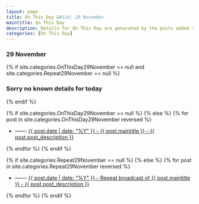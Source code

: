```yaml
---
layout: page
title: On This Day &#124; 29 November
maintitle: On This Day
description: Details for On This Day are genarated by the posts added to the website so the content is subject to changes/updates over time.
categories: [On This Day]
---
```


<h3>29 November</h3>

{% if site.categories.OnThisDay29November == null and site.categories.Repeat29November == null %}
  <h3>Sorry no known details for today</h3>
{% endif %}

{% if site.categories.OnThisDay29November == null %}
{% else %}
{% for post in site.categories.OnThisDay29November reversed %}
<ul>
<li> ——: <a href="{{ post.url }}">{{ post.date | date: "%Y" }} - {{ post.maintitle }} - {{ post.post_description }}</a></li>
</ul>
{% endfor %}
{% endif %}

{% if site.categories.Repeat29November == null %}
{% else %}
{% for post in site.categories.Repeat29November reversed %}
<ul>
<li> ——: <a href="{{ post.url }}">{{ post.date | date: "%Y" }} - Repeat broadcast of {{ post.maintitle }} - {{ post.post_description }}</a></li>
</ul>
{% endfor %}
{% endif %}
